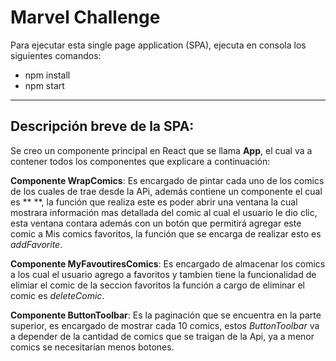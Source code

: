 Marvel Challenge
===

Para ejecutar esta single page application (SPA), ejecuta en consola los siguientes comandos:

* npm install
* npm start

---
## Descripción breve de la SPA:

Se creo un componente principal en React que se llama **App**, el cual va a contener todos los componentes que explicare a continuación:

**Componente WrapComics**: Es encargado de pintar cada uno de los comics de los cuales de trae desde la APi, además contiene un componente el cual es ** <Modal/> **, la función que realiza este es poder abrir una ventana la cual mostrara información mas detallada del comic al cual el usuario le dio clic, esta ventana contara además con un botón que permitirá  agregar este comic a Mis comics favoritos, la función que se encarga de realizar esto es *addFavorite*.

**Componente MyFavoutiresComics**: Es encargado de almacenar los comics a los cual el usuario agrego a favoritos y tambien tiene la funcionalidad de elimiar el comic de la seccion favoritos la función a cargo de eliminar el comic es *deleteComic*.

**Componente ButtonToolbar**: Es la paginación que se encuentra en la parte superior, es encargado de mostrar cada 10 comics, estos *ButtonToolbar* va a depender de la cantidad de comics que se traigan de la Api, ya a menor comics se necesitarían menos botones.

